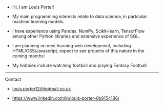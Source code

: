 - Hi, I am Louis Porter!

- My main programming interests relate to data science, in partciular machine learning models.

- I have experience using Pandas, NumPy, Scikit-learn, TensorFlow among other Python libraries and extensive experience of SQL.

- I am planning on next learning web development, including HTML/CSS/Javascript, expect to see projects of this nature in the coming months!

- My hobbies include watching football and playing Fantasy Football.

------

Contact

- louis.porter12@hotmail.co.uk

- https://www.linkedin.com/in/louis-porter-0b9154186/

<!---
lsp2610/lsp2610 is a ✨ special ✨ repository because its `README.md` (this file) appears on your GitHub profile.
You can click the Preview link to take a look at your changes.
--->
